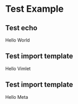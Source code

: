 # Test Example

## Test echo
Hello World

## Test import template
Hello Vimlet

## Test import template
Hello Meta